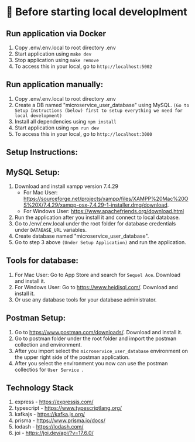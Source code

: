 # 🚀 Before starting local developlment

## Run application via Docker

1. Copy .env/.env.local to root directory .env
4. Start application using `make dev`
4. Stop application using `make remove`
5. To access this in your local, go to `http://localhost:5002`

## Run application manually:

1. Copy .env/.env.local to root directory .env
2. Create a DB named "microservice_user_database" using MySQL. `(Go to Setup Instructions (below) first to setup everything we need for local development)`
3. Install all dependencies using `npm install`
4. Start application using `npm run dev`
5. To access this in your local, go to `http://localhost:3000`

## Setup Instructions:

## MySQL Setup:

1. Download and install xampp version 7.4.29
   - For Mac User: https://sourceforge.net/projects/xampp/files/XAMPP%20Mac%20OS%20X/7.4.29/xampp-osx-7.4.29-1-installer.dmg/download.
   - For Windows User: https://www.apachefriends.org/download.html
2. Run the application after you install it and connect to local database.
3. Go to /env/.env.local under the root folder for database credentials under `DATABASE_URL` variables.
4. Create database named "microservice_user_database".
5. Go to step 3 above `(Under Setup Application)` and run the application.

## Tools for database:

1. For Mac User: Go to App Store and search for `Sequel Ace`. Download and install it.
2. For Windows User: Go to https://www.heidisql.com/. Download and install it.
3. Or use any database tools for your database administrator.

## Postman Setup:

1. Go to https://www.postman.com/downloads/. Download and install it.
2. Go to postman folder under the root folder and import the postman collection and environment.
3. After you import select the `microservice_user_database` environment on the upper right side of the postman application.
4. After you select the environment you now can use the postman collectios for `User Service `.

## Technology Stack

1. express - https://expressjs.com/
2. typescript - https://www.typescriptlang.org/
3. kafkajs - https://kafka.js.org/
4. prisma - https://www.prisma.io/docs/
5. lodash - https://lodash.com/
6. joi - https://joi.dev/api/?v=17.6.0/